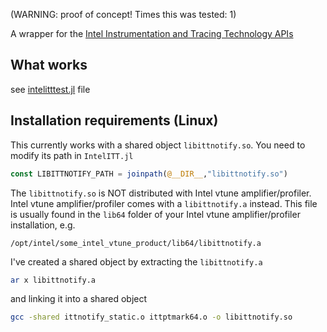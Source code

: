 
(WARNING: proof of concept! Times this was tested: 1)

A wrapper for the [Intel Instrumentation and Tracing Technology APIs](https://software.intel.com/en-us/vtune-help-instrumentation-and-tracing-technology-apis)

## What works

see [intelitttest.jl](examples/intelitttest.jl) file

## Installation requirements (Linux)

This currently works with a shared object `libittnotify.so`. You need to modify its path in `IntelITT.jl`

```julia
const LIBITTNOTIFY_PATH = joinpath(@__DIR__,"libittnotify.so")
```

The `libittnotify.so` is NOT distributed with Intel vtune amplifier/profiler.
Intel vtune amplifier/profiler comes with a `libittnotify.a` instead.
This file is usually found in the `lib64` folder of your Intel vtune amplifier/profiler installation, e.g.

```
/opt/intel/some_intel_vtune_product/lib64/libittnotify.a
```

I've created a shared object by extracting the `libittnotify.a`

```bash
ar x libittnotify.a
```

and linking it into a shared object

```bash
gcc -shared ittnotify_static.o ittptmark64.o -o libittnotify.so
```
